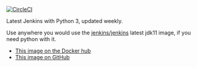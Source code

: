 [![CircleCI](https://circleci.com/gh/dcycle/docker-jenkins.svg?style=svg)](https://circleci.com/gh/dcycle/docker-jenkins)

Latest Jenkins with Python 3, updated weekly.

Use anywhere you would use the [jenkins/jenkins](https://hub.docker.com/r/jenkins/jenkins) latest jdk11 image, if you need python with it.

* [This image on the Docker hub](http://hub.docker.com/r/dcycle/jenkins)
* [This image on GitHub](https://github.com/dcycle/docker-jenkins)
